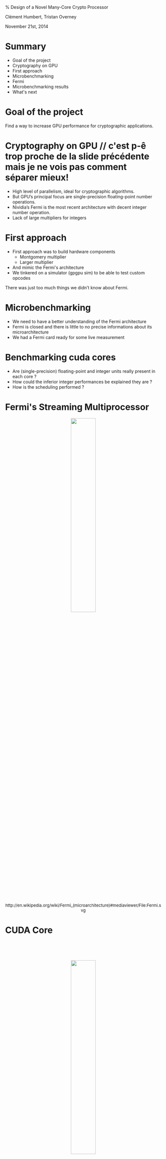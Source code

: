 % Design of a Novel Many-Core Crypto Processor

Clément Humbert, Tristan Overney

November 21st, 2014

# Summary

* Goal of the project
* Cryptography on GPU
* First approach
* Microbenchmarking
* Fermi
* Microbenchmarking results
* What's next 


# Goal of the project

Find a way to increase GPU performance for cryptographic applications.

# Cryptography on GPU // c'est p-ê trop proche de la slide précédente mais je ne vois pas comment séparer mieux!

* High level of parallelism, ideal for cryptographic algorithms.
* But GPU’s principal focus are single-precision floating-point number operations.
* Nividia’s Fermi is the most recent architecture with decent integer number operation.
* Lack of large multipliers for integers

# First approach

* First approach was to build hardware components
  * Montgomery multiplier
  * Larger multiplier
* And mimic the Fermi's architecture
* We tinkered on a simulator (gpgpu sim) to be able to test custom opcodes

There was just too much things we didn’t know about Fermi.

# Microbenchmarking

* We need to have a better understanding of the Fermi architecture
* Fermi is closed and there is little to no precise informations about its microarchitecture
* We had a Fermi card ready for some live measurement

# Benchmarking cuda cores

* Are (single-precision) floating-point and integer units really present in each core ?
* How could the inferior integer performances be explained they are ?
* How is the scheduling performed ? 

# Fermi's Streaming Multiprocessor

<div style="text-align: center; margin-top: 10px; font-size:10pt">
<img src="../pictures/Fermi.png" width="40%" height="40%">
http://en.wikipedia.org/wiki/Fermi_(microarchitecture)#mediaviewer/File:Fermi.svg
</div>

# CUDA Core

<div style="text-align: center; margin-top: 80px; font-size:10pt">
<img src="../pictures/CUDACore.png" width="40%" height="40%">
http://www.nvidia.com/content/pdf/fermi_white_papers/nvidiafermicomputearchitecturewhitepaper.pdf
</div>

# Benchmark programs

```rust
for(int i = 0; i < n; i++) {
    asm volatile("mul.lo.u32 %0, %0, %1;" : "+r"(op_a) : "r"(op_b));
    asm volatile("mul.lo.u32 %0, %0, %1;" : "+r"(op_a) : "r"(op_b));
    /* ... */ 
    asm volatile("mul.lo.u32 %0, %0, %1;" : "+r"(op_a) : "r"(op_b));
}
```

# Integer vs. Floating-points

* Running a million of operations
* Once for integer multiplication
* Once for floating point multiplication
* Expecting slightly lower performances for integer

# Integer vs. Single-precision floating-points (2)
<div style="text-align: center; margin-top: 60px">
<img src="../graphics/float_vs_int_running_times.png">
</div>

# Scheduling, first hypothesis

* 16 stages pipeline
* Only half of the cores have integer ALUs
* No dependency check, confirmed by Nvidia's whitepaper on Fermi
* Real timing should be around 16 millions cycles, probably some base cost is measured

# For loop cost
<div style="text-align: center; margin-top: 40px">
<img src="../graphics/for-sizes-superpositions.png" width="50%" height="50%" >
</div>

# Scheduling, first hypothesis (2)
<div style="text-align: center; margin-top: 60px">
<img src="../pictures/table_513t_float_100dep.png" width="70%" height="70%" >
</div>

# Semi-dependencies benchmark program

```rust
for(int i = 0; i < n; i++) {
    asm volatile("mul.lo.u32 %0, %0, %1;" : "+r"(op_a) : "r"(op_b));
    asm volatile("mul.lo.u32 %0, %0, %1;" : "+r"(op_c) : "r"(op_d));
    asm volatile("mul.lo.u32 %0, %0, %1;" : "+r"(op_a) : "r"(op_b));
    asm volatile("mul.lo.u32 %0, %0, %1;" : "+r"(op_c) : "r"(op_d));
    /* ... */ 
    asm volatile("mul.lo.u32 %0, %0, %1;" : "+r"(op_a) : "r"(op_b));
    asm volatile("mul.lo.u32 %0, %0, %1;" : "+r"(op_c) : "r"(op_d));
}
```

# Dependence vs. Semi-dependence
<div style="text-align: center; margin-top: 60px">
<img src="../graphics/float_dep_float_indep.png">
</div>

# Second scheduling hypothesis
<div style="text-align: center; margin-top: 60px">
<img src="../pictures/table_064t_float_5050dep.png" width="70%" height="70%">
</div>

# What's next

* Determine what can be removed from a Fermi card for our purpose
* Hardware implementation of specific algorithms in less than 16 cycles
* Simulation of changes using a modified version of gpgpu-sim

